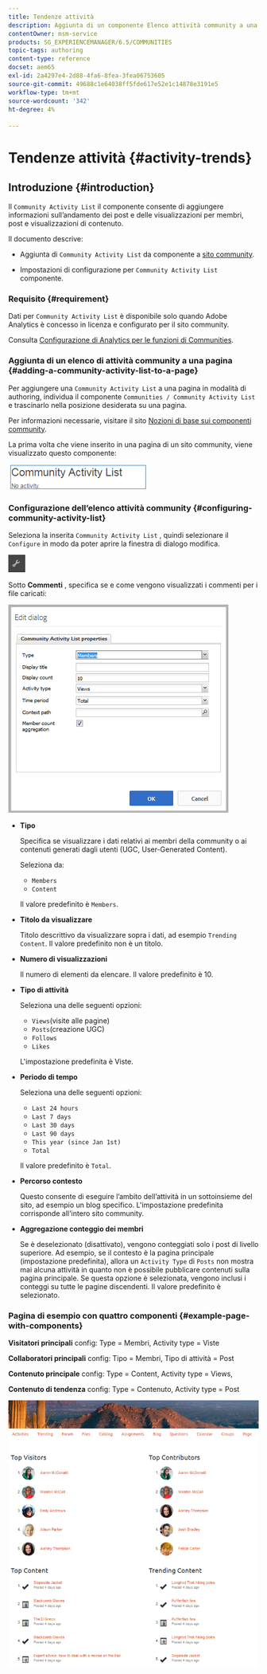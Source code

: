 ```yaml
---
title: Tendenze attività
description: Aggiunta di un componente Elenco attività community a una pagina
contentOwner: msm-service
products: SG_EXPERIENCEMANAGER/6.5/COMMUNITIES
topic-tags: authoring
content-type: reference
docset: aem65
exl-id: 2a4297e4-2d88-4fa6-8fea-3fea06753605
source-git-commit: 49688c1e64038ff5fde617e52e1c14878e3191e5
workflow-type: tm+mt
source-wordcount: '342'
ht-degree: 4%

---
```


# Tendenze attività {#activity-trends}

## Introduzione {#introduction}

Il `Community Activity List` il componente consente di aggiungere informazioni sull’andamento dei post e delle visualizzazioni per membri, post e visualizzazioni di contenuto.

Il documento descrive:

* Aggiunta di `Community Activity List` da componente a [sito community](/help/communities/overview.md#community-sites).

* Impostazioni di configurazione per `Community Activity List` componente.

### Requisito {#requirement}

Dati per `Community Activity List` è disponibile solo quando Adobe Analytics è concesso in licenza e configurato per il sito community.

Consulta [Configurazione di Analytics per le funzioni di Communities](/help/communities/analytics.md).

### Aggiunta di un elenco di attività community a una pagina {#adding-a-community-activity-list-to-a-page}

Per aggiungere una `Community Activity List` a una pagina in modalità di authoring, individua il componente `Communities / Community Activity List` e trascinarlo nella posizione desiderata su una pagina.

Per informazioni necessarie, visitare il sito [Nozioni di base sui componenti community](/help/communities/basics.md).

La prima volta che viene inserito in una pagina di un sito community, viene visualizzato questo componente:

![attività della community](assets/community-activity.png)

### Configurazione dell’elenco attività community  {#configuring-community-activity-list}

Seleziona la inserita `Community Activity List` , quindi selezionare il `Configure` in modo da poter aprire la finestra di dialogo modifica.

![configura](assets/configure-new.png)

Sotto **Commenti** , specifica se e come vengono visualizzati i commenti per i file caricati:

![proprietà](assets/activity-list-properties.png)

* **Tipo**

  Specifica se visualizzare i dati relativi ai membri della community o ai contenuti generati dagli utenti (UGC, User-Generated Content).

  Seleziona da:

   * `Members`
   * `Content`

  Il valore predefinito è `Members`.

* **Titolo da visualizzare**

  Titolo descrittivo da visualizzare sopra i dati, ad esempio `Trending Content`.
Il valore predefinito non è un titolo.

* **Numero di visualizzazioni**

  Il numero di elementi da elencare.
Il valore predefinito è 10.

* **Tipo di attività**

  Seleziona una delle seguenti opzioni:

   * `Views`(visite alle pagine)
   * `Posts`(creazione UGC)
   * `Follows`
   * `Likes`

  L&#39;impostazione predefinita è Viste.

* **Periodo di tempo**

  Seleziona una delle seguenti opzioni:

   * `Last 24 hours`
   * `Last 7 days`
   * `Last 30 days`
   * `Last 90 days`
   * `This year (since Jan 1st)`
   * `Total`

  Il valore predefinito è `Total`.

* **Percorso contesto**

  Questo consente di eseguire l’ambito dell’attività in un sottoinsieme del sito, ad esempio un blog specifico.
L&#39;impostazione predefinita corrisponde all&#39;intero sito community.

* **Aggregazione conteggio dei membri**

  Se è deselezionato (disattivato), vengono conteggiati solo i post di livello superiore. Ad esempio, se il contesto è la pagina principale (impostazione predefinita), allora un `Activity Type` di `Posts` non mostra mai alcuna attività in quanto non è possibile pubblicare contenuti sulla pagina principale. Se questa opzione è selezionata, vengono inclusi i conteggi su tutte le pagine discendenti.
Il valore predefinito è selezionato.

### Pagina di esempio con quattro componenti {#example-page-with-components}

**Visitatori principali** config: Type = Membri, Activity type = Viste

**Collaboratori principali** config: Tipo = Membri, Tipo di attività = Post

**Contenuto principale** config: Type = Content, Activity type = Views,

**Contenuto di tendenza** config: Type = Contenuto, Activity type = Post

![componenti](assets/activity-list-components.png)
